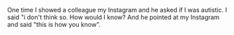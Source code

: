 One time I showed a colleague my Instagram and he asked if I was autistic. I said "i don't think so. How would I know? And he pointed at my Instagram and said "this is how you know".

